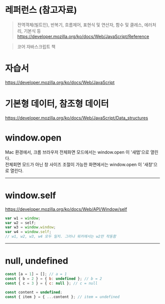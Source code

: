 # 레퍼런스 (참고자료)

> 전역객체(빌트인), 반복기, 흐름제어, 표현식 및 연산자, 함수 및 클레스, 에러처리, 기본식 등  
> https://developer.mozilla.org/ko/docs/Web/JavaScript/Reference

> 코어 자바스크립트 책

# 자습서

https://developer.mozilla.org/ko/docs/Web/JavaScript

# 기본형 데이터, 참조형 데이터

https://developer.mozilla.org/ko/docs/Web/JavaScript/Data_structures

# window.open

Mac 환경에서, 크롬 브라우저 전체화면 모드에서는 window.open 이 '새탭'으로 열린다.  
전체회면 모드가 아닌 창 사이즈 조절이 가능한 화면에서는 window.open 이 '새창'으로 열린다.

---

# window.self

https://developer.mozilla.org/ko/docs/Web/API/Window/self

```javascript
var w1 = window;
var w2 = self;
var w3 = window.window;
var w4 = window.self;
// w1, w2, w3, w4 모두 일치. 그러나 워커에서는 w2만 작동함
```

---

# null, undefined

```javascript
const [a = 1] = []; // a = 1
const { b = 2 } = { b: undefined }; // b = 2
const { c = 3 } = { c: null }; // c = null

const content = undefined;
const { item } = { ...content }; // item = undefined
```
